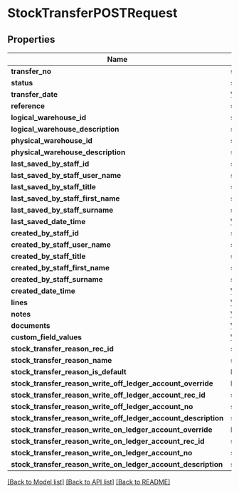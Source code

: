 # StockTransferPOSTRequest

## Properties
Name | Type | Description | Notes
------------ | ------------- | ------------- | -------------
**transfer_no** | **string** |  | [optional] 
**status** | **string** |  | [optional] 
**transfer_date** | [**\DateTime**](\DateTime.md) |  | [optional] 
**reference** | **string** |  | [optional] 
**logical_warehouse_id** | **string** |  | [optional] 
**logical_warehouse_description** | **string** |  | [optional] 
**physical_warehouse_id** | **string** |  | [optional] 
**physical_warehouse_description** | **string** |  | [optional] 
**last_saved_by_staff_id** | **string** |  | [optional] 
**last_saved_by_staff_user_name** | **string** |  | [optional] 
**last_saved_by_staff_title** | **string** |  | [optional] 
**last_saved_by_staff_first_name** | **string** |  | [optional] 
**last_saved_by_staff_surname** | **string** |  | [optional] 
**last_saved_date_time** | [**\DateTime**](\DateTime.md) |  | [optional] 
**created_by_staff_id** | **string** |  | [optional] 
**created_by_staff_user_name** | **string** |  | [optional] 
**created_by_staff_title** | **string** |  | [optional] 
**created_by_staff_first_name** | **string** |  | [optional] 
**created_by_staff_surname** | **string** |  | [optional] 
**created_date_time** | [**\DateTime**](\DateTime.md) |  | [optional] 
**lines** | [**\Jiwa\Model\StockTransferLine[]**](StockTransferLine.md) |  | [optional] 
**notes** | [**\Jiwa\Model\Note[]**](Note.md) |  | [optional] 
**documents** | [**\Jiwa\Model\Document[]**](Document.md) |  | [optional] 
**custom_field_values** | [**\Jiwa\Model\CustomFieldValue[]**](CustomFieldValue.md) |  | [optional] 
**stock_transfer_reason_rec_id** | **string** |  | [optional] 
**stock_transfer_reason_name** | **string** |  | [optional] 
**stock_transfer_reason_is_default** | **bool** |  | [optional] 
**stock_transfer_reason_write_off_ledger_account_override** | **bool** |  | [optional] 
**stock_transfer_reason_write_off_ledger_account_rec_id** | **string** |  | [optional] 
**stock_transfer_reason_write_off_ledger_account_no** | **string** |  | [optional] 
**stock_transfer_reason_write_off_ledger_account_description** | **string** |  | [optional] 
**stock_transfer_reason_write_on_ledger_account_override** | **bool** |  | [optional] 
**stock_transfer_reason_write_on_ledger_account_rec_id** | **string** |  | [optional] 
**stock_transfer_reason_write_on_ledger_account_no** | **string** |  | [optional] 
**stock_transfer_reason_write_on_ledger_account_description** | **string** |  | [optional] 

[[Back to Model list]](../README.md#documentation-for-models) [[Back to API list]](../README.md#documentation-for-api-endpoints) [[Back to README]](../README.md)



